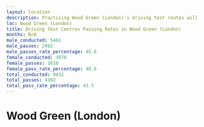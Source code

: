 ```yaml
---
layout: location
description: Practising Wood Green (London)'s driving test routes will help you become more confident in your gear-changing abilities.
loc: Wood Green (London)
title: Driving Test Centres Passing Rates in Wood Green (London)
months: N/A
male_conducted: 5461
male_passes: 2492
male_passes_rate_percentage: 45.6
female_conducted: 3970
female_passes: 1610
female_pass_rate_percentage: 40.6
total_conducted: 9432
total_passes: 4102
total_pass_rate_percentage: 43.5
---
```


# Wood Green (London)
